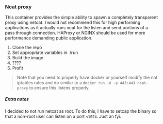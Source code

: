 ### Ncat proxy 

This container provides the simple ability to spawn a completely transparent proxy using netcat. I would not recommend this for high performing applications as it actually runs ncat for the listen and send portions of a pass through connection.
HAProxy or NGINX should be used for more performance demanding public application.


1. Clone the repo
2. Set appropriate variables in ./run
3. Build the image
4. ????
5. Profit

> Note that you need to properly have docker or yourself modify the nat iptables rules and do similar to a `docker run -d -p 443:443 ncat-proxy` to ensure this listens properly.

##### Extra notes

I decided to not run netcat as root. To do this, I have to setcap the binary so that a non-root user can listen on a port `<1024`. Just an fyi.

